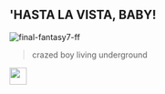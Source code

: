 ## **'HASTA LA VISTA, BABY!**

![final-fantasy7-ff](https://github.com/kartticus/kartticus/assets/100049393/d4a26a91-ab8d-4e19-9fce-9b73260ace97)

>crazed boy living underground 
<img src="https://cdn.discordapp.com/attachments/780128819662028860/1145576055944515644/image0.gif" width="30" height="">